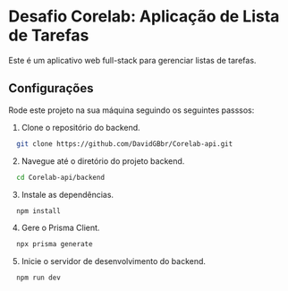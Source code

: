 # Desafio Corelab: Aplicação de Lista de Tarefas

Este é um aplicativo web full-stack para gerenciar listas de tarefas.

## Configurações

Rode este projeto na sua máquina seguindo os seguintes passsos:

1. Clone o repositório do backend.

```bash
  git clone https://github.com/DavidGBbr/Corelab-api.git
```

2. Navegue até o diretório do projeto backend.

```bash
  cd Corelab-api/backend
```

3. Instale as dependências.

```bash
  npm install
```

4. Gere o Prisma Client.

```bash
  npx prisma generate
```

5. Inicie o servidor de desenvolvimento do backend.

```bash
  npm run dev
```
